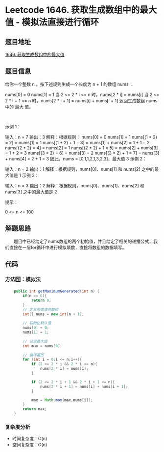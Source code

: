 # Leetcode 1646. 获取生成数组中的最大值 - 模拟法直接进行循环

## 题目地址
[1646. 获取生成数组中的最大值](https://leetcode-cn.com/problems/get-maximum-in-generated-array/)

## 题目信息
给你一个整数 n 。按下述规则生成一个长度为 n + 1 的数组 nums ：

nums[0] = 0
nums[1] = 1
当 2 <= 2 * i <= n 时，nums[2 * i] = nums[i]
当 2 <= 2 * i + 1 <= n 时，nums[2 * i + 1] = nums[i] + nums[i + 1]
返回生成数组 nums 中的 最大 值。

 

示例 1：

输入：n = 7
输出：3
解释：根据规则：
nums[0] = 0
nums[1] = 1
nums[(1 * 2) = 2] = nums[1] = 1
nums[(1 * 2) + 1 = 3] = nums[1] + nums[2] = 1 + 1 = 2
nums[(2 * 2) = 4] = nums[2] = 1
nums[(2 * 2) + 1 = 5] = nums[2] + nums[3] = 1 + 2 = 3
nums[(3 * 2) = 6] = nums[3] = 2
nums[(3 * 2) + 1 = 7] = nums[3] + nums[4] = 2 + 1 = 3
因此，nums = [0,1,1,2,1,3,2,3]，最大值 3
示例 2：

输入：n = 2
输出：1
解释：根据规则，nums[0]、nums[1] 和 nums[2] 之中的最大值是 1
示例 3：

输入：n = 3
输出：2
解释：根据规则，nums[0]、nums[1]、nums[2] 和 nums[3] 之中的最大值是 2


提示：

0 <= n <= 100

## 解题思路
&emsp;&emsp;题目中已经给定了nums数组的两个初始值，并且给定了相关的递推公式，我们直接在一层for循环中进行模拟填数，直接将数组的数据填写。

## 代码
### 方法1️⃣：模拟法
```java
    public int getMaximumGenerated(int n) {
        if(n == 0){
            return 0;
        }
        // 定义所需填充数组
        int[] nums = new int[n + 1];
        
        // 初始化默认值
        nums[0] = 0;
        nums[1] = 1;
        
        // 记录最大值
        int max = nums[0];
        
        // 循环遍历
        for (int i = 0;i <= n;i++){
            if (2 <= 2 * i && 2 * i <= n){
                nums[2 * i] = nums[i];
            }

            if (2 <= 2 * i + 1 && 2 * i + 1 <= n){
                nums[2 * i + 1] = nums[i] + nums[i + 1];
            }

            max = Math.max(max,nums[i]);
        }
        return max;
    }
```
### 复杂度分析
- 时间复杂度：O(n)
- 空间复杂度：O(n)